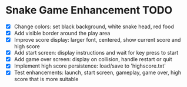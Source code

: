 # Snake Game Enhancement TODO

- [x] Change colors: set black background, white snake head, red food
- [x] Add visible border around the play area
- [x] Improve score display: larger font, centered, show current score and high score
- [x] Add start screen: display instructions and wait for key press to start
- [x] Add game over screen: display on collision, handle restart or quit
- [x] Implement high score persistence: load/save to 'highscore.txt'
- [x] Test enhancements: launch, start screen, gameplay, game over, high score that is more suitable 

